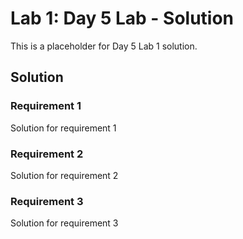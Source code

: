 # Lab 1: Day 5 Lab - Solution

This is a placeholder for Day 5 Lab 1 solution.

## Solution

### Requirement 1
Solution for requirement 1

### Requirement 2
Solution for requirement 2

### Requirement 3
Solution for requirement 3